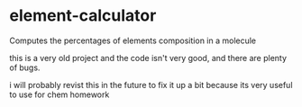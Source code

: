 # element-calculator
Computes the percentages of elements composition in a molecule

this is a very old project and the code isn't very good, and there are plenty of bugs.

i will probably revist this in the future to fix it up a bit because its very useful to use for chem homework